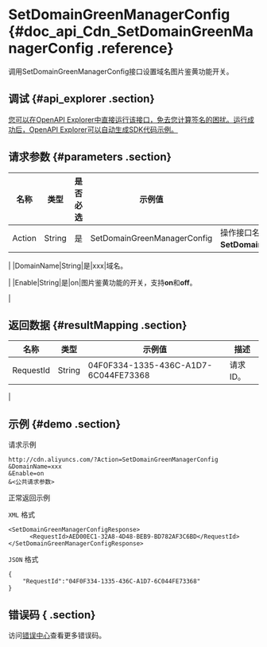# SetDomainGreenManagerConfig {#doc_api_Cdn_SetDomainGreenManagerConfig .reference}

调用SetDomainGreenManagerConfig接口设置域名图片鉴黄功能开关。

## 调试 {#api_explorer .section}

[您可以在OpenAPI Explorer中直接运行该接口，免去您计算签名的困扰。运行成功后，OpenAPI Explorer可以自动生成SDK代码示例。](https://api.aliyun.com/#product=Cdn&api=SetDomainGreenManagerConfig&type=RPC&version=2014-11-11)

## 请求参数 {#parameters .section}

|名称|类型|是否必选|示例值|描述|
|--|--|----|---|--|
|Action|String|是|SetDomainGreenManagerConfig|操作接口名，系统规定参数。取值：**SetDomainGreenManagerConfig**。

 |
|DomainName|String|是|xxx|域名。

 |
|Enable|String|是|on|图片鉴黄功能的开关，支持**on**和**off**。

 |

## 返回数据 {#resultMapping .section}

|名称|类型|示例值|描述|
|--|--|---|--|
|RequestId|String|04F0F334-1335-436C-A1D7-6C044FE73368|请求ID。

 |

## 示例 {#demo .section}

请求示例

``` {#request_demo}
http://cdn.aliyuncs.com/?Action=SetDomainGreenManagerConfig
&DomainName=xxx
&Enable=on
&<公共请求参数>
```

正常返回示例

`XML` 格式

``` {#xml_return_success_demo}
<SetDomainGreenManagerConfigResponse>
      <RequestId>AED00EC1-32A8-4D48-BEB9-BD782AF3C6BD</RequestId>
</SetDomainGreenManagerConfigResponse>
```

`JSON` 格式

``` {#json_return_success_demo}
{
	"RequestId":"04F0F334-1335-436C-A1D7-6C044FE73368"
}
```

## 错误码 { .section}

访问[错误中心](https://error-center.aliyun.com/status/product/Cdn)查看更多错误码。

